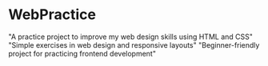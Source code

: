 # WebPractice
"A practice project to improve my web design skills using HTML and CSS"  "Simple exercises in web design and responsive layouts"  "Beginner-friendly project for practicing frontend development"
